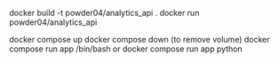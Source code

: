 docker build -t powder04/analytics_api .
docker run powder04/analytics_api

docker compose up
docker compose down (to remove volume)
docker compose run app /bin/bash or docker compose run app python


